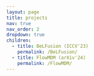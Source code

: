 ```yaml
---
layout: page
title: projects
nav: true
nav_order: 2
dropdown: true
children:
  - title: BeLFusion (ICCV'23)
    permalink: /BeLFusion/
  - title: FlowMDM (arXiv'24)
    permalink: /FlowMDM/
---
```

